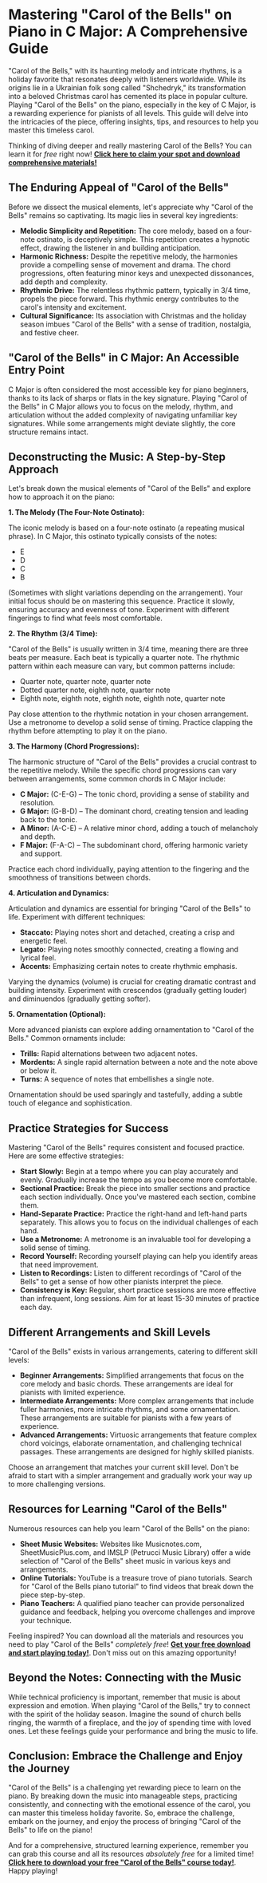 # Mastering "Carol of the Bells" on Piano in C Major: A Comprehensive Guide

"Carol of the Bells," with its haunting melody and intricate rhythms, is a holiday favorite that resonates deeply with listeners worldwide.  While its origins lie in a Ukrainian folk song called "Shchedryk," its transformation into a beloved Christmas carol has cemented its place in popular culture. Playing "Carol of the Bells" on the piano, especially in the key of C Major, is a rewarding experience for pianists of all levels. This guide will delve into the intricacies of the piece, offering insights, tips, and resources to help you master this timeless carol.

Thinking of diving deeper and really mastering Carol of the Bells? You can learn it for *free* right now! **[Click here to claim your spot and download comprehensive materials!](https://udemywork.com/carol-of-the-bells-piano-c-major)**

## The Enduring Appeal of "Carol of the Bells"

Before we dissect the musical elements, let's appreciate why "Carol of the Bells" remains so captivating. Its magic lies in several key ingredients:

*   **Melodic Simplicity and Repetition:** The core melody, based on a four-note ostinato, is deceptively simple. This repetition creates a hypnotic effect, drawing the listener in and building anticipation.
*   **Harmonic Richness:** Despite the repetitive melody, the harmonies provide a compelling sense of movement and drama. The chord progressions, often featuring minor keys and unexpected dissonances, add depth and complexity.
*   **Rhythmic Drive:** The relentless rhythmic pattern, typically in 3/4 time, propels the piece forward. This rhythmic energy contributes to the carol's intensity and excitement.
*   **Cultural Significance:** Its association with Christmas and the holiday season imbues "Carol of the Bells" with a sense of tradition, nostalgia, and festive cheer.

## "Carol of the Bells" in C Major: An Accessible Entry Point

C Major is often considered the most accessible key for piano beginners, thanks to its lack of sharps or flats in the key signature. Playing "Carol of the Bells" in C Major allows you to focus on the melody, rhythm, and articulation without the added complexity of navigating unfamiliar key signatures. While some arrangements might deviate slightly, the core structure remains intact.

## Deconstructing the Music: A Step-by-Step Approach

Let's break down the musical elements of "Carol of the Bells" and explore how to approach it on the piano:

**1. The Melody (The Four-Note Ostinato):**

The iconic melody is based on a four-note ostinato (a repeating musical phrase). In C Major, this ostinato typically consists of the notes:

*   E
*   D
*   C
*   B

(Sometimes with slight variations depending on the arrangement). Your initial focus should be on mastering this sequence. Practice it slowly, ensuring accuracy and evenness of tone. Experiment with different fingerings to find what feels most comfortable.

**2. The Rhythm (3/4 Time):**

"Carol of the Bells" is usually written in 3/4 time, meaning there are three beats per measure. Each beat is typically a quarter note. The rhythmic pattern within each measure can vary, but common patterns include:

*   Quarter note, quarter note, quarter note
*   Dotted quarter note, eighth note, quarter note
*   Eighth note, eighth note, eighth note, eighth note, quarter note

Pay close attention to the rhythmic notation in your chosen arrangement. Use a metronome to develop a solid sense of timing. Practice clapping the rhythm before attempting to play it on the piano.

**3. The Harmony (Chord Progressions):**

The harmonic structure of "Carol of the Bells" provides a crucial contrast to the repetitive melody. While the specific chord progressions can vary between arrangements, some common chords in C Major include:

*   **C Major:** (C-E-G) – The tonic chord, providing a sense of stability and resolution.
*   **G Major:** (G-B-D) – The dominant chord, creating tension and leading back to the tonic.
*   **A Minor:** (A-C-E) – A relative minor chord, adding a touch of melancholy and depth.
*   **F Major:** (F-A-C) – The subdominant chord, offering harmonic variety and support.

Practice each chord individually, paying attention to the fingering and the smoothness of transitions between chords.

**4. Articulation and Dynamics:**

Articulation and dynamics are essential for bringing "Carol of the Bells" to life. Experiment with different techniques:

*   **Staccato:** Playing notes short and detached, creating a crisp and energetic feel.
*   **Legato:** Playing notes smoothly connected, creating a flowing and lyrical feel.
*   **Accents:** Emphasizing certain notes to create rhythmic emphasis.

Varying the dynamics (volume) is crucial for creating dramatic contrast and building intensity. Experiment with crescendos (gradually getting louder) and diminuendos (gradually getting softer).

**5. Ornamentation (Optional):**

More advanced pianists can explore adding ornamentation to "Carol of the Bells." Common ornaments include:

*   **Trills:** Rapid alternations between two adjacent notes.
*   **Mordents:** A single rapid alternation between a note and the note above or below it.
*   **Turns:** A sequence of notes that embellishes a single note.

Ornamentation should be used sparingly and tastefully, adding a subtle touch of elegance and sophistication.

## Practice Strategies for Success

Mastering "Carol of the Bells" requires consistent and focused practice. Here are some effective strategies:

*   **Start Slowly:** Begin at a tempo where you can play accurately and evenly. Gradually increase the tempo as you become more comfortable.
*   **Sectional Practice:** Break the piece into smaller sections and practice each section individually. Once you've mastered each section, combine them.
*   **Hand-Separate Practice:** Practice the right-hand and left-hand parts separately. This allows you to focus on the individual challenges of each hand.
*   **Use a Metronome:** A metronome is an invaluable tool for developing a solid sense of timing.
*   **Record Yourself:** Recording yourself playing can help you identify areas that need improvement.
*   **Listen to Recordings:** Listen to different recordings of "Carol of the Bells" to get a sense of how other pianists interpret the piece.
*   **Consistency is Key:** Regular, short practice sessions are more effective than infrequent, long sessions. Aim for at least 15-30 minutes of practice each day.

## Different Arrangements and Skill Levels

"Carol of the Bells" exists in various arrangements, catering to different skill levels:

*   **Beginner Arrangements:** Simplified arrangements that focus on the core melody and basic chords. These arrangements are ideal for pianists with limited experience.
*   **Intermediate Arrangements:** More complex arrangements that include fuller harmonies, more intricate rhythms, and some ornamentation. These arrangements are suitable for pianists with a few years of experience.
*   **Advanced Arrangements:** Virtuosic arrangements that feature complex chord voicings, elaborate ornamentation, and challenging technical passages. These arrangements are designed for highly skilled pianists.

Choose an arrangement that matches your current skill level. Don't be afraid to start with a simpler arrangement and gradually work your way up to more challenging versions.

## Resources for Learning "Carol of the Bells"

Numerous resources can help you learn "Carol of the Bells" on the piano:

*   **Sheet Music Websites:** Websites like Musicnotes.com, SheetMusicPlus.com, and IMSLP (Petrucci Music Library) offer a wide selection of "Carol of the Bells" sheet music in various keys and arrangements.
*   **Online Tutorials:** YouTube is a treasure trove of piano tutorials. Search for "Carol of the Bells piano tutorial" to find videos that break down the piece step-by-step.
*   **Piano Teachers:** A qualified piano teacher can provide personalized guidance and feedback, helping you overcome challenges and improve your technique.

Feeling inspired?  You can download all the materials and resources you need to play "Carol of the Bells" *completely free*! **[Get your free download and start playing today!](https://udemywork.com/carol-of-the-bells-piano-c-major)**. Don't miss out on this amazing opportunity!

## Beyond the Notes: Connecting with the Music

While technical proficiency is important, remember that music is about expression and emotion. When playing "Carol of the Bells," try to connect with the spirit of the holiday season. Imagine the sound of church bells ringing, the warmth of a fireplace, and the joy of spending time with loved ones. Let these feelings guide your performance and bring the music to life.

## Conclusion: Embrace the Challenge and Enjoy the Journey

"Carol of the Bells" is a challenging yet rewarding piece to learn on the piano. By breaking down the music into manageable steps, practicing consistently, and connecting with the emotional essence of the carol, you can master this timeless holiday favorite. So, embrace the challenge, embark on the journey, and enjoy the process of bringing "Carol of the Bells" to life on the piano!

And for a comprehensive, structured learning experience, remember you can grab this course and all its resources *absolutely free* for a limited time! **[Click here to download your free "Carol of the Bells" course today!](https://udemywork.com/carol-of-the-bells-piano-c-major)**.  Happy playing!
